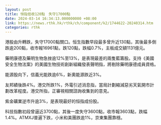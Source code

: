 ```yaml
---
layout: post
title: 恒指低收120點　失守17000點
date: 2024-03-14 16:34:13.000000000 +08:00
link: https://news.rthk.hk/rthk/ch/component/k2/1744622-20240314.htm
categories: rthk
---
```


港股由升轉跌，失守17000點關口。恒生指數早段最多曾升近130點，其後最多倒跌逾200點，收市報16961點，跌120點，跌幅0.7%，主板成交額1131億元。

藥明康德及藥明生物急挫逾12%至13%，是表現最差的兩隻藍籌股。支持《美國安全生物法案》的美國生物技術創新組織發表聲明指，將剔除藥明康德成員資格。

能源股向下，信義光能跌逾6%，新奧能源跌近3%。

友邦績後跌4%。港交所跌1%，外電引述消息指，當局計劃縮減惡劣天氣開市計劃改革程度。港交所指，正審視相關諮詢收集到的意見。

紫金礦業逆市升逾3%，是表現最好的恒指成份股。

科技指數初段曾逼近3700點，其後一度失守3600點，收市報3603點，跌幅1.4%。ATMXJ普遍下跌，小米和美團跌逾1%，京東集團靠穩。
